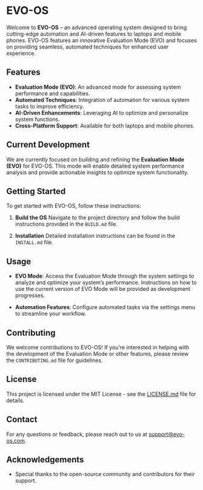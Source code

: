 # EVO-OS

Welcome to **EVO-OS** – an advanced operating system designed to bring cutting-edge automation and AI-driven features to laptops and mobile phones. EVO-OS features an innovative Evaluation Mode (EVO) and focuses on providing seamless, automated techniques for enhanced user experience.

## Features

- **Evaluation Mode (EVO)**: An advanced mode for assessing system performance and capabilities.
- **Automated Techniques**: Integration of automation for various system tasks to improve efficiency.
- **AI-Driven Enhancements**: Leveraging AI to optimize and personalize system functions.
- **Cross-Platform Support**: Available for both laptops and mobile phones.

## Current Development

We are currently focused on building and refining the **Evaluation Mode (EVO)** for EVO-OS. This mode will enable detailed system performance analysis and provide actionable insights to optimize system functionality.

## Getting Started

To get started with EVO-OS, follow these instructions:

1. **Build the OS**
   Navigate to the project directory and follow the build instructions provided in the `BUILD.md` file.

2. **Installation**
   Detailed installation instructions can be found in the `INSTALL.md` file.

## Usage

- **EVO Mode**: Access the Evaluation Mode through the system settings to analyze and optimize your system’s performance. Instructions on how to use the current version of EVO Mode will be provided as development progresses.

- **Automation Features**: Configure automated tasks via the settings menu to streamline your workflow.

## Contributing

We welcome contributions to EVO-OS! If you’re interested in helping with the development of the Evaluation Mode or other features, please review the `CONTRIBUTING.md` file for guidelines.

## License

This project is licensed under the MIT License - see the [LICENSE.md](LICENSE.md) file for details.

## Contact

For any questions or feedback, please reach out to us at [support@evo-os.com](mailto:support@evo-os.com).

## Acknowledgements

- Special thanks to the open-source community and contributors for their support.
